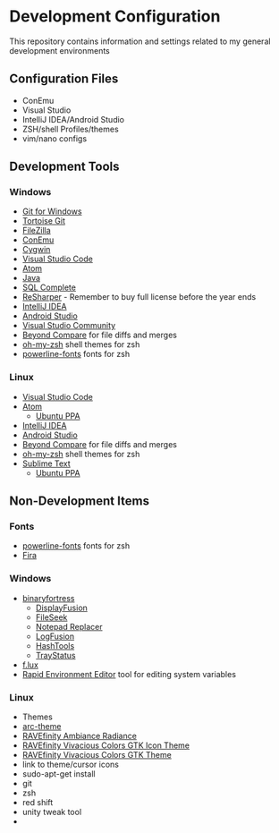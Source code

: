 # Development Configuration
This repository contains information and settings related to my general development environments

## Configuration Files
* ConEmu
* Visual Studio
* IntelliJ IDEA/Android Studio
* ZSH/shell Profiles/themes
* vim/nano configs

## Development Tools

### Windows
* [Git for Windows](https://git-scm.com/download/win)
* [Tortoise Git](https://tortoisegit.org/download/)
* [FileZilla](https://filezilla-project.org/download.php?type=client)
* [ConEmu](http://conemu.github.io/)
* [Cygwin](https://www.cygwin.com/)
* [Visual Studio Code](https://code.visualstudio.com/)
* [Atom](https://atom.io/)
* [Java](http://www.oracle.com/technetwork/java/javase/downloads/index.html)
* [SQL Complete](https://secure.devart.com/Default.aspx)
* [ReSharper](https://confluence.jetbrains.com/display/ReSharper/ReSharper+Early+Access+Program) - Remember to buy full license before the year ends
* [IntelliJ IDEA](https://www.jetbrains.com/idea/)
* [Android Studio](https://developer.android.com/studio/index.html)
* [Visual Studio Community](https://beta.visualstudio.com/vs/community/)
* [Beyond Compare](http://www.scootersoftware.com/index.php) for file diffs and merges
* [oh-my-zsh](https://github.com/robbyrussell/oh-my-zsh) shell themes for zsh
* [powerline-fonts](https://github.com/powerline/fonts) fonts for zsh

### Linux
* [Visual Studio Code](https://code.visualstudio.com/)
* [Atom](https://atom.io/)
  * [Ubuntu PPA](https://launchpad.net/~webupd8team/+archive/ubuntu/atom)
* [IntelliJ IDEA](https://www.jetbrains.com/idea/)
* [Android Studio](https://developer.android.com/studio/index.html)
* [Beyond Compare](http://www.scootersoftware.com/index.php) for file diffs and merges
* [oh-my-zsh](https://github.com/robbyrussell/oh-my-zsh) shell themes for zsh
* [Sublime Text](https://www.sublimetext.com/3)
  * [Ubuntu PPA](https://launchpad.net/~webupd8team/+archive/ubuntu/sublime-text-3)

## Non-Development Items

### Fonts
* [powerline-fonts](https://github.com/powerline/fonts) fonts for zsh
* [Fira](https://github.com/mozilla/Fira)

### Windows
* [binaryfortress](https://www.binaryfortress.com/)
  * [DisplayFusion](https://www.displayfusion.com/)
  * [FileSeek](https://www.fileseek.ca/)
  * [Notepad Replacer](https://www.binaryfortress.com/NotepadReplacer/)
  * [LogFusion](https://www.logfusion.ca/)
  * [HashTools](https://www.binaryfortress.com/HashTools/)
  * [TrayStatus](https://www.binaryfortress.com/TrayStatus/)
* [f.lux](https://justgetflux.com/)
* [Rapid Environment Editor](http://www.rapidee.com/en/about) tool for editing system variables

### Linux
* Themes
 * [arc-theme](https://github.com/horst3180/arc-theme)
 * [RAVEfinity Ambiance Radiance](http://www.ravefinity.com/p/download-ambiance-radiance-flat-colors.html)
 * [RAVEfinity Vivacious Colors GTK Icon Theme](http://www.ravefinity.com/p/vivacious-colors-gtk-icon-theme.html)
 * [RAVEfinity Vivacious Colors GTK Theme](http://www.ravefinity.com/p/vivacious-colors-gtk-theme.html)
 * link to theme/cursor icons
* sudo-apt-get install
 * git
 * zsh
 * red shift
 * unity tweak tool
 * 
